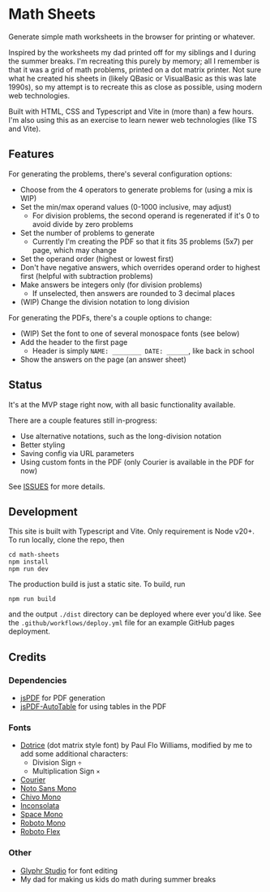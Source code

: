 # Math Sheets

Generate simple math worksheets in the browser for printing or whatever.

Inspired by the worksheets my dad printed off for my siblings and I during the summer breaks. I'm recreating this purely by memory; all I remember is that it was a grid of math problems, printed on a dot matrix printer. Not sure what he created his sheets in (likely QBasic or VisualBasic as this was late 1990s), so my attempt is to recreate this as close as possible, using modern web technologies.

Built with HTML, CSS and Typescript and Vite in (more than) a few hours. I'm also using this as an exercise to learn newer web technologies (like TS and Vite).

## Features

For generating the problems, there's several configuration options:

- Choose from the 4 operators to generate problems for (using a mix is WIP)
- Set the min/max operand values (0-1000 inclusive, may adjust)
  - For division problems, the second operand is regenerated if it's 0 to avoid divide by zero problems
- Set the number of problems to generate
  - Currently I'm creating the PDF so that it fits 35 problems (5x7) per page, which may change
- Set the operand order (highest or lowest first)
- Don't have negative answers, which overrides operand order to highest first (helpful with subtraction problems)
- Make answers be integers only (for division problems)
  - If unselected, then answers are rounded to 3 decimal places
- (WIP) Change the division notation to long division

For generating the PDFs, there's a couple options to change:

- (WIP) Set the font to one of several monospace fonts (see below)
- Add the header to the first page
  - Header is simply `NAME: ________ DATE: ______`, like back in school
- Show the answers on the page (an answer sheet)

## Status

It's at the MVP stage right now, with all basic functionality available.

There are a couple features still in-progress:

- Use alternative notations, such as the long-division notation
- Better styling
- Saving config via URL parameters
- Using custom fonts in the PDF (only Courier is available in the PDF for now)

See [ISSUES](https://github.com/sphars/math-sheets/issues) for more details.

## Development

This site is built with Typescript and Vite. Only requirement is Node v20+. To run locally, clone the repo, then

```
cd math-sheets
npm install
npm run dev
```

The production build is just a static site. To build, run

```
npm run build
```

and the output `./dist` directory can be deployed where ever you'd like. See the `.github/workflows/deploy.yml` file for an example GitHub pages deployment.

## Credits

### Dependencies

- [jsPDF](https://github.com/parallax/jsPDF) for PDF generation
- [jsPDF-AutoTable](https://github.com/simonbengtsson/jsPDF-AutoTable) for using tables in the PDF

### Fonts

- [Dotrice](https://www.1001fonts.com/dotrice-font.html) (dot matrix style font) by Paul Flo Williams, modified by me to add some additional characters:
  - Division Sign `÷`
  - Multiplication Sign `×`
- [Courier](https://github.com/dse/font-og-courier)
- [Noto Sans Mono](https://fonts.google.com/specimen/Noto+Sans+Mono)
- [Chivo Mono](https://fonts.google.com/specimen/Chivo+Mono)
- [Inconsolata](https://fonts.google.com/specimen/Inconsolata)
- [Space Mono](https://fonts.google.com/specimen/Space+Mono)
- [Roboto Mono](https://fonts.google.com/specimen/Roboto+Mono)
- [Roboto Flex](https://fonts.google.com/specimen/Roboto+Flex)

### Other

- [Glyphr Studio](https://www.glyphrstudio.com/) for font editing
- My dad for making us kids do math during summer breaks
